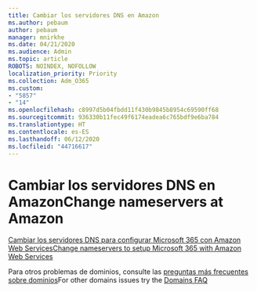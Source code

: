 ```yaml
---
title: Cambiar los servidores DNS en Amazon
ms.author: pebaum
author: pebaum
manager: mnirkhe
ms.date: 04/21/2020
ms.audience: Admin
ms.topic: article
ROBOTS: NOINDEX, NOFOLLOW
localization_priority: Priority
ms.collection: Adm_O365
ms.custom:
- "5857"
- "14"
ms.openlocfilehash: c8997d5b04fbdd11f430b9845b8954c69590ff68
ms.sourcegitcommit: 936330b11fec49f6174eadea6c765bdf9e6ba784
ms.translationtype: HT
ms.contentlocale: es-ES
ms.lasthandoff: 06/12/2020
ms.locfileid: "44716617"
---
```

# <a name="change-nameservers-at-amazon"></a><span data-ttu-id="884af-102">Cambiar los servidores DNS en Amazon</span><span class="sxs-lookup"><span data-stu-id="884af-102">Change nameservers at Amazon</span></span>

[<span data-ttu-id="884af-103">Cambiar los servidores DNS para configurar Microsoft 365 con Amazon Web Services</span><span class="sxs-lookup"><span data-stu-id="884af-103">Change nameservers to setup Microsoft 365 with Amazon Web Services</span></span>](https://docs.microsoft.com/microsoft-365/admin/dns/change-nameservers-at-aws?view=o365-worldwide)

<span data-ttu-id="884af-104">Para otros problemas de dominios, consulte las [preguntas más frecuentes sobre dominios](https://docs.microsoft.com/microsoft-365/admin/setup/domains-faq?view=o365-worldwide)</span><span class="sxs-lookup"><span data-stu-id="884af-104">For other domains issues try the  [Domains FAQ](https://docs.microsoft.com/microsoft-365/admin/setup/domains-faq?view=o365-worldwide)</span></span>
